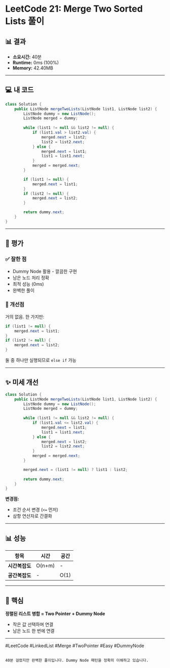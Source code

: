 
# LeetCode 21: Merge Two Sorted Lists 풀이

## 📊 결과
- **소요시간:** 40분
- **Runtime:** 0ms (100%)
- **Memory:** 42.40MB

---

## 💻 내 코드

```java
class Solution {
    public ListNode mergeTwoLists(ListNode list1, ListNode list2) {
        ListNode dummy = new ListNode();
        ListNode merged = dummy;
        
        while (list1 != null && list2 != null) {        
            if (list1.val > list2.val) {
                merged.next = list2;
                list2 = list2.next;
            } else {
                merged.next = list1;
                list1 = list1.next;
            }
            merged = merged.next;
        }

        if (list1 != null) {
            merged.next = list1;
        }
        if (list2 != null) {
            merged.next = list2;
        }

        return dummy.next;
    }
}
````

---

## 📝 평가

### ✅ 잘한 점

- Dummy Node 활용 - 깔끔한 구현
- 남은 노드 처리 정확
- 최적 성능 (0ms)
- 완벽한 풀이

### 🔴 개선점

거의 없음. 한 가지만:

```java
if (list1 != null) {
    merged.next = list1;
}
if (list2 != null) {
    merged.next = list2;
}
```

둘 중 하나만 실행되므로 `else if` 가능

---

## ✨ 미세 개선

```java
class Solution {
    public ListNode mergeTwoLists(ListNode list1, ListNode list2) {
        ListNode dummy = new ListNode();
        ListNode merged = dummy;
        
        while (list1 != null && list2 != null) {
            if (list1.val <= list2.val) {
                merged.next = list1;
                list1 = list1.next;
            } else {
                merged.next = list2;
                list2 = list2.next;
            }
            merged = merged.next;
        }

        merged.next = (list1 != null) ? list1 : list2;
        
        return dummy.next;
    }
}
```

**변경점:**

- 조건 순서 변경 (`<=` 먼저)
- 삼항 연산자로 간결화

---

## 📊 성능

| 항목        | 시간     | 공간   |
| --------- | ------ | ---- |
| **시간복잡도** | O(n+m) | -    |
| **공간복잡도** | -      | O(1) |

---

## 🎯 핵심

**정렬된 리스트 병합 = Two Pointer + Dummy Node**

- 작은 값 선택하며 연결
- 남은 노드 한 번에 연결

---

#LeetCode #LinkedList #Merge #TwoPointer #Easy #DummyNode

```

40분 걸렸지만 완벽한 풀이입니다. Dummy Node 패턴을 정확히 이해하고 있습니다.
```